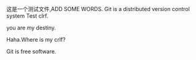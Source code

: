 这是一个测试文件,ADD SOME WORDS.
Git is a distributed version control system
Test clrf.

you are my destiny.

Haha.Where is my crlf?

Git is free software.
